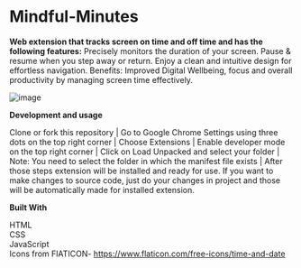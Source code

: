 # Mindful-Minutes
**Web extension that tracks screen on time and off time and has the following features:** 
Precisely monitors the duration of your screen. Pause &amp; resume when you step away or return.
Enjoy a clean and intuitive design for effortless navigation. 
Benefits: Improved Digital Wellbeing, focus and overall productivity by managing screen time effectively.


![image](https://github.com/user-attachments/assets/86931699-5d18-4d68-a32b-7e5bd6f7893e)

**Development and usage**

Clone or fork this repository |
Go to Google Chrome Settings using three dots on the top right corner |
Choose Extensions |
Enable developer mode on the top right corner |
Click on Load Unpacked and select your folder | Note: You need to select the folder in which the manifest file exists |
After those steps extension will be installed and ready for use. If you want to make changes to source code, just do your changes in project and those will be automatically made for installed extension.


**Built With**

 HTML      
 CSS   
 JavaScript    
 Icons from FlATICON- https://www.flaticon.com/free-icons/time-and-date

